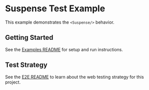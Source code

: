 # Suspense Test Example

This example demonstrates the `<Suspense/>` behavior.

## Getting Started

See the [Examples README](../README.md) for setup and run instructions.

## Test Strategy

See the [E2E README](./e2e/README.md) to learn about the web testing strategy for this project.
